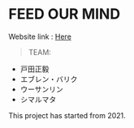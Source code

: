 # FEED OUR MIND
Website link : [Here ](https://www.feedourmind.com/)

> TEAM: 

 - 戸田正毅
 - エブレン・バリク
 - ウーサンリン
 - シマルマタ


This project has started from 2021.
